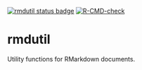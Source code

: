 <!-- badges: start -->
[![rmdutil status badge](https://gk-crop.r-universe.dev/badges/rmdutil)](https://gk-crop.r-universe.dev/rmdutil)
[![R-CMD-check](https://github.com/gk-crop/rmdutil/actions/workflows/r.yml/badge.svg)](https://github.com/gk-crop/rmdutil/actions/workflows/r.yml)
<!-- badges: end -->
# rmdutil

Utility functions for RMarkdown documents.
